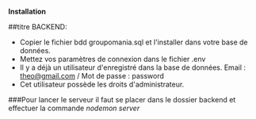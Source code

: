 __Installation__

##titre BACKEND:

   * Copier le fichier bdd groupomania.sql et l'installer dans votre base de données.
   * Mettez vos paramètres de connexion dans le fichier .env
   * Il y a déjà un utilisateur d'enregistré dans la base de données. Email : theo@gmail.com / Mot de passe : password
   * Cet utilisateur possède les droits d'administrateur.
   
###Pour lancer le serveur il faut se placer dans le dossier backend et effectuer la commande *nodemon server*


